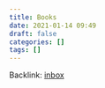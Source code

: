```yaml
---
title: Books
date: 2021-01-14 09:49
draft: false
categories: []
tags: []
---
```


Backlink: [inbox](/inbox)
